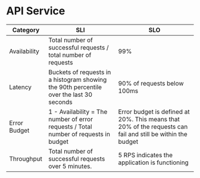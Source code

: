 # API Service

| Category     | SLI                                                                                     | SLO                                                                                                         |
|--------------|-----------------------------------------------------------------------------------------|-------------------------------------------------------------------------------------------------------------|
| Availability | Total number of successful requests / total number of requests                          | 99%                                                                                                         |
| Latency      | Buckets of requests in a histogram showing the 90th percentile over the last 30 seconds | 90% of requests below 100ms                                                                                 |
| Error Budget | 1 - Availability = The number of error requests / Total number of requests in budget    | Error budget is defined at 20%. This means that 20% of the requests can fail and still be within the budget |
| Throughput   | Total number of successful requests over 5 minutes.                                     | 5 RPS indicates the application is functioning                                                              |
